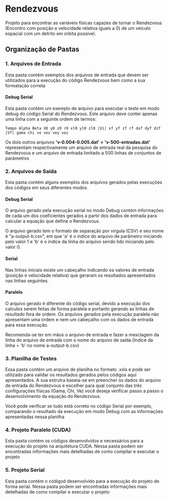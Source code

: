 # Rendezvous

Projeto para encontrar as variáveis físicas capazes de tornar o Rendezvous (Encontro com posição e velocidade relativa iguais a 0) de um veiculo espacial com um detrito em orbita possível.

## Organização de Pastas


### 1. Arquivos de Entrada
Esta pasta contém exemplos dos arquivos de entrada que devem ser utilizados para a execução do código Rendezvous bem como a sua formatação correta

#### Debug Serial
Esta pasta contém um exemplo de arquivo para executar o teste em modo debug do código Serial do Rendezvous. Este arquivo deve conter apenas uma linha com a seguinte ordem de termos:

```
Tempo Alpha Beta X0 y0 z0 r0 xl0 yl0 zl0 |Vi| xf yf zf rf dxf dyf dzf |Vf| gama chi ve vex vey vez
```

Os dois outros arquivos **'v-0.004-0.005.dat'** e **'v-500-entradas.dat'** representam respectivamente um arquivo de entrada real da pesquisa do Rendezvous e um arquivo de entrada limitado a 500 linhas de conjuntos de parâmetros 

### 2. Arquivos de Saída
Esta pasta contém alguns exemplos dos arquivos gerados pelas execuções dos códigos em seus diferentes modos
#### Debug Serial
O arquivo gerado pela execução serial no modo Debug contém informações de cada um dos coeficientes gerados a partir dos dados de entrada para calcular a equação que define o Rendezvous.

O arquivo gerado tem o formato de separação por virgula (CSV) e seu nome é "a-output-b.csv", em que 'a' é o indice do arquivo de parâmetro iniciando pelo valor 1 e 'b' é o indice da linha do arquivo sendo lido iniciando pelo valor 0.

#### Serial
Nas linhas iniciais existe um cabeçalho indicando os valores de entrada (posição e velocidade relativa) que geraram os resultados apresentados nas linhas seguintes.

#### Paralelo
O arquivo gerado é diferente do código serial, devido a execução dos calculos serem feitas de forma paralela e portanto gerando as linhas de resultado fora de ordem. Os arquivos gerados pela execução paralela não apresentam uma ordem e nem um cabeçalho com os dados de entrada para essa execução.

Recomenda-se ter em mãos o arquivo de entrada e fazer a mesclagem da linha do arquivo de entrada com o nome do arquivo de saída.(Indice da linha = 'b' no nome a-output-b.csv)

### 3. Planilha de Testes
Essa pasta contém um arquivo de planilha no formato .xsls e pode ser utilizado para validar os resultados gerados pelos códigos aqui apresentados. A sua estrutra baseia-se em preencher os dados do arquivo de entrada do Rendezvous e escolher para qual conjunto das três configurações físicas (Gama, Chi, Ve) você deseja verificar passo a passo o desenvolvimento da equação do Rendezvous.

Você pode verificar se tudo está correto no código Serial por exemplo, comparando o resultado da execução em modo Debug com as informações apresentadas nessa planilha

### 4. Projeto Paralelo (CUDA)
Esta pasta contém os códigos desenvolvidos e necessários para a execução do projeto na arquitetura CUDA.
Nessa pasta podem ser encontradas informações mais detelhadas de como compilar e executar o projeto
### 5. Projeto Serial
Esta pasta contém o códigod desenvolvido para a execução do projeto de forma serial.
Nessa pasta podem ser encontradas informações mais detelhadas de como compilar e executar o projeto

